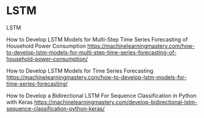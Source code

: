 # LSTM
LSTM

How to Develop LSTM Models for Multi-Step Time Series Forecasting of Household Power Consumption
https://machinelearningmastery.com/how-to-develop-lstm-models-for-multi-step-time-series-forecasting-of-household-power-consumption/

How to Develop LSTM Models for Time Series Forecasting
https://machinelearningmastery.com/how-to-develop-lstm-models-for-time-series-forecasting/

How to Develop a Bidirectional LSTM For Sequence Classification in Python with Keras
https://machinelearningmastery.com/develop-bidirectional-lstm-sequence-classification-python-keras/
